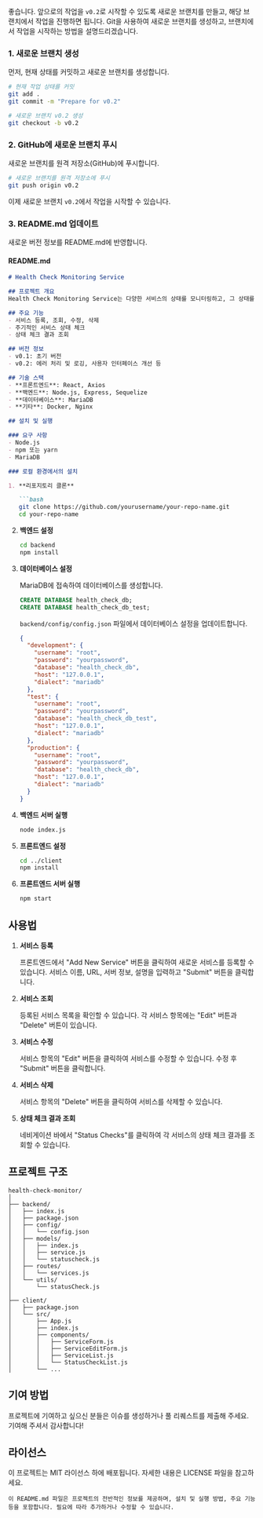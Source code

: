 좋습니다. 앞으로의 작업을 `v0.2`로 시작할 수 있도록 새로운 브랜치를 만들고, 해당 브랜치에서 작업을 진행하면 됩니다. Git을 사용하여 새로운 브랜치를 생성하고, 브랜치에서 작업을 시작하는 방법을 설명드리겠습니다.

### 1. 새로운 브랜치 생성

먼저, 현재 상태를 커밋하고 새로운 브랜치를 생성합니다.

```bash
# 현재 작업 상태를 커밋
git add .
git commit -m "Prepare for v0.2"

# 새로운 브랜치 v0.2 생성
git checkout -b v0.2
```

### 2. GitHub에 새로운 브랜치 푸시

새로운 브랜치를 원격 저장소(GitHub)에 푸시합니다.

```bash
# 새로운 브랜치를 원격 저장소에 푸시
git push origin v0.2
```

이제 새로운 브랜치 `v0.2`에서 작업을 시작할 수 있습니다.

### 3. README.md 업데이트

새로운 버전 정보를 README.md에 반영합니다.

#### README.md

```markdown
# Health Check Monitoring Service

## 프로젝트 개요
Health Check Monitoring Service는 다양한 서비스의 상태를 모니터링하고, 그 상태를 시각적으로 확인할 수 있는 웹 애플리케이션입니다. 이 애플리케이션은 주기적으로 서비스의 헬스 체크를 수행하고, 결과를 저장하여 조회할 수 있습니다.

## 주요 기능
- 서비스 등록, 조회, 수정, 삭제
- 주기적인 서비스 상태 체크
- 상태 체크 결과 조회

## 버전 정보
- v0.1: 초기 버전
- v0.2: 에러 처리 및 로깅, 사용자 인터페이스 개선 등

## 기술 스택
- **프론트엔드**: React, Axios
- **백엔드**: Node.js, Express, Sequelize
- **데이터베이스**: MariaDB
- **기타**: Docker, Nginx

## 설치 및 실행

### 요구 사항
- Node.js
- npm 또는 yarn
- MariaDB

### 로컬 환경에서의 설치

1. **리포지토리 클론**

   ```bash
   git clone https://github.com/yourusername/your-repo-name.git
   cd your-repo-name
   ```

2. **백엔드 설정**

   ```bash
   cd backend
   npm install
   ```

3. **데이터베이스 설정**

   MariaDB에 접속하여 데이터베이스를 생성합니다.

   ```sql
   CREATE DATABASE health_check_db;
   CREATE DATABASE health_check_db_test;
   ```

   `backend/config/config.json` 파일에서 데이터베이스 설정을 업데이트합니다.

   ```json
   {
     "development": {
       "username": "root",
       "password": "yourpassword",
       "database": "health_check_db",
       "host": "127.0.0.1",
       "dialect": "mariadb"
     },
     "test": {
       "username": "root",
       "password": "yourpassword",
       "database": "health_check_db_test",
       "host": "127.0.0.1",
       "dialect": "mariadb"
     },
     "production": {
       "username": "root",
       "password": "yourpassword",
       "database": "health_check_db",
       "host": "127.0.0.1",
       "dialect": "mariadb"
     }
   }
   ```

4. **백엔드 서버 실행**

   ```bash
   node index.js
   ```

5. **프론트엔드 설정**

   ```bash
   cd ../client
   npm install
   ```

6. **프론트엔드 서버 실행**

   ```bash
   npm start
   ```

## 사용법

1. **서비스 등록**

   프론트엔드에서 "Add New Service" 버튼을 클릭하여 새로운 서비스를 등록할 수 있습니다. 서비스 이름, URL, 서버 정보, 설명을 입력하고 "Submit" 버튼을 클릭합니다.

2. **서비스 조회**

   등록된 서비스 목록을 확인할 수 있습니다. 각 서비스 항목에는 "Edit" 버튼과 "Delete" 버튼이 있습니다.

3. **서비스 수정**

   서비스 항목의 "Edit" 버튼을 클릭하여 서비스를 수정할 수 있습니다. 수정 후 "Submit" 버튼을 클릭합니다.

4. **서비스 삭제**

   서비스 항목의 "Delete" 버튼을 클릭하여 서비스를 삭제할 수 있습니다.

5. **상태 체크 결과 조회**

   네비게이션 바에서 "Status Checks"를 클릭하여 각 서비스의 상태 체크 결과를 조회할 수 있습니다.

## 프로젝트 구조

```
health-check-monitor/
│
├── backend/
│   ├── index.js
│   ├── package.json
│   ├── config/
│   │   └── config.json
│   ├── models/
│   │   ├── index.js
│   │   ├── service.js
│   │   └── statuscheck.js
│   ├── routes/
│   │   └── services.js
│   └── utils/
│       └── statusCheck.js
│
├── client/
│   ├── package.json
│   └── src/
│       ├── App.js
│       ├── index.js
│       ├── components/
│       │   ├── ServiceForm.js
│       │   ├── ServiceEditForm.js
│       │   ├── ServiceList.js
│       │   └── StatusCheckList.js
│       └── ...
```

## 기여 방법
프로젝트에 기여하고 싶으신 분들은 이슈를 생성하거나 풀 리퀘스트를 제출해 주세요. 기여해 주셔서 감사합니다!

## 라이선스
이 프로젝트는 MIT 라이선스 하에 배포됩니다. 자세한 내용은 LICENSE 파일을 참고하세요.
```
이 README.md 파일은 프로젝트의 전반적인 정보를 제공하며, 설치 및 실행 방법, 주요 기능 등을 포함합니다. 필요에 따라 추가하거나 수정할 수 있습니다.